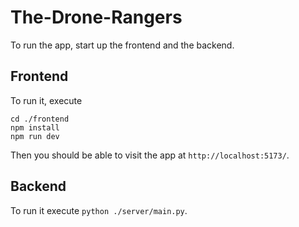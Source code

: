 # The-Drone-Rangers

To run the app, start up the frontend and the backend.

## Frontend
To run it, execute

```
cd ./frontend
npm install
npm run dev
```

Then you should be able to visit the app at `http://localhost:5173/`.

## Backend

To run it execute `python ./server/main.py`.